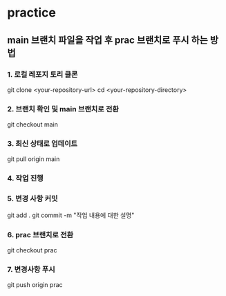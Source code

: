 # practice

## main 브랜치 파일을 작업 후 prac 브랜치로 푸시 하는 방법
### 1. 로컬 레포지 토리 클론
git clone \<your-repository-url>
cd \<your-repository-directory>

### 2. 브랜치 확인 및 main 브랜치로 전환
git checkout main

### 3. 최신 상태로 업데이트
git pull origin main

### 4. 작업 진행

### 5. 변경 사항 커밋
git add .
git commit -m "작업 내용에 대한 설명"

### 6. prac 브랜치로 전환
git checkout prac

### 7. 변경사항 푸시
git push origin prac
